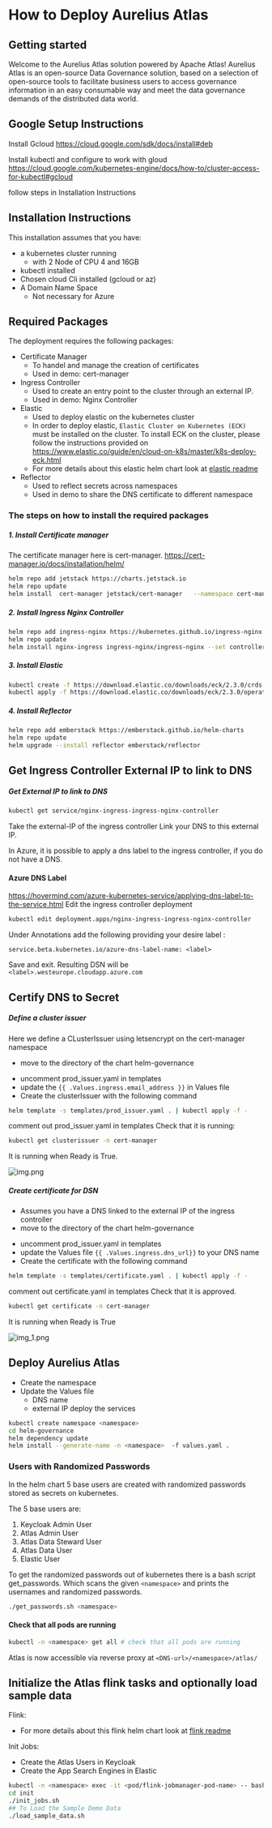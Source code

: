 # How to Deploy Aurelius Atlas

Getting started
-------------------------

Welcome to the Aurelius Atlas solution powered by Apache Atlas! Aurelius Atlas is an open-source Data Governance solution, based on a selection of open-source tools to facilitate business users to access governance information in an easy consumable way and meet the data governance demands of the distributed data world.

Google Setup Instructions
-------------------------
Install Gcloud
https://cloud.google.com/sdk/docs/install#deb

Install kubectl and configure to work with gloud
https://cloud.google.com/kubernetes-engine/docs/how-to/cluster-access-for-kubectl#gcloud

follow steps in Installation Instructions

Installation Instructions
-------------------------

This installation assumes that you have:
- a kubernetes cluster running
  - with 2 Node of CPU 4 and 16GB
- kubectl installed
- Chosen cloud Cli installed (gcloud or az)
- A Domain Name Space 
  - Not necessary for Azure

## Required Packages
The deployment requires the following packages:
- Certificate Manager
  - To handel and manage the creation of certificates
  - Used in demo: cert-manager
- Ingress Controller
  - Used to create an entry point to the cluster through an external IP.
  - Used in demo: Nginx Controller
- Elastic
  - Used to deploy elastic on the kubernetes cluster
  - In order to deploy elastic, ``Elastic Cluster on Kubernetes (ECK)`` must be installed on the cluster. To install ECK on the cluster, please follow the instructions provided on https://www.elastic.co/guide/en/cloud-on-k8s/master/k8s-deploy-eck.html
  - For more details about this elastic helm chart look at [elastic readme](./charts/elastic/README.md)
- Reflector
  - Used to reflect secrets across namespaces
  - Used in demo to share the DNS certificate to different namespace

### The steps on how to install the required packages

##### 1. Install Certificate manager
The certificate manager here is cert-manager.
https://cert-manager.io/docs/installation/helm/
```bash
helm repo add jetstack https://charts.jetstack.io
helm repo update
helm install  cert-manager jetstack/cert-manager   --namespace cert-manager   --create-namespace   --version v1.9.1 
```
##### 2. Install Ingress Nginx Controller
```bash
helm repo add ingress-nginx https://kubernetes.github.io/ingress-nginx
helm repo update
helm install nginx-ingress ingress-nginx/ingress-nginx --set controller.publishService.enabled=true
```
##### 3. Install Elastic
```bash
kubectl create -f https://download.elastic.co/downloads/eck/2.3.0/crds.yaml
kubectl apply -f https://download.elastic.co/downloads/eck/2.3.0/operator.yaml
```
##### 4. Install Reflector
```bash
helm repo add emberstack https://emberstack.github.io/helm-charts
helm repo update
helm upgrade --install reflector emberstack/reflector
```

## Get Ingress Controller External IP to link to DNS 

##### Get External IP to link to DNS
```bash
kubectl get service/nginx-ingress-ingress-nginx-controller
```
Take the external-IP of the ingress controller
Link your DNS to this external IP.

In Azure, it is possible to apply a dns label to the ingress controller, if you do not have a DNS.
#### Azure DNS Label
https://hovermind.com/azure-kubernetes-service/applying-dns-label-to-the-service.html
Edit the ingress controller deployment 
```bash
kubectl edit deployment.apps/nginx-ingress-ingress-nginx-controller
```
Under Annotations add the following providing your desire label <label>:

```
service.beta.kubernetes.io/azure-dns-label-name: <label>
```
Save and exit.
Resulting DSN will be ``<label>.westeurope.cloudapp.azure.com``


## Certify DNS to Secret

##### Define a cluster issuer
Here we define a CLusterIssuer using letsencrypt on the cert-manager namespace
- move to the directory of the chart helm-governance
* uncomment prod_issuer.yaml in templates
* update the ``{{ .Values.ingress.email_address }}`` in Values file
* Create the clusterIssuer with the following command
```bash
helm template -s templates/prod_issuer.yaml . | kubectl apply -f -
```
comment out prod_issuer.yaml in templates
Check that it is running:
```bash
kubectl get clusterissuer -n cert-manager 
```
It is running when Ready is True.


![img.png](img.png)

##### Create certificate for DSN
- Assumes you have a DNS linked to the external IP of the ingress controller
- move to the directory of the chart helm-governance
* uncomment prod_issuer.yaml in templates
* update the Values file ``{{ .Values.ingress.dns_url}}`` to your DNS name 
* Create the certificate with the following command
```bash
helm template -s templates/certificate.yaml . | kubectl apply -f -
```
comment out certificate.yaml in templates
Check that it is approved.
```bash
kubectl get certificate -n cert-manager 
```
It is running when Ready is True


![img_1.png](img_1.png)


Deploy Aurelius Atlas
-------------------------
- Create the namespace
- Update the Values file 
  - DNS name
  - external IP
deploy the services

```bash
kubectl create namespace <namespace>
cd helm-governance
helm dependency update
helm install --generate-name -n <namespace>  -f values.yaml .
```
### Users with Randomized Passwords
In the helm chart 5 base users are created with randomized passwords stored as secrets on kubernetes.


The 5 base users are:
1. Keycloak Admin User
2. Atlas Admin User
3. Atlas Data Steward User
4. Atlas Data User
5. Elastic User

To get the randomized passwords out of kubernetes there is a bash script get_passwords. 
Which scans the given ``<namespace>`` and prints the usernames and randomized passwords.
```bash
./get_passwords.sh <namespace>
```

#### Check that all pods are running
``` bash
kubectl -n <namespace> get all # check that all pods are running
```
Atlas is now accessible via reverse proxy at ``<DNS-url>/<namespace>/atlas/``


## Initialize the Atlas flink tasks and optionally load sample data

Flink:
- For more details about this flink helm chart look at [flink readme](./charts/flink/README.md)


Init Jobs:
- Create the Atlas Users in Keycloak
- Create the App Search Engines in Elastic

```bash ${1}
kubectl -n <namespace> exec -it <pod/flink-jobmanager-pod-name> -- bash
cd init
./init_jobs.sh
## To Load the Sample Demo Data 
./load_sample_data.sh
```









